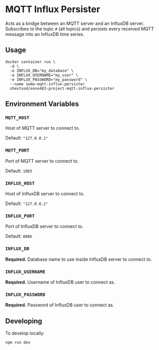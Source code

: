 # MQTT Influx Persister

Acts as a bridge between an MQTT server and an InfluxDB server. Subscribes to
the topic `#` (all topics) and persists every received MQTT message into an
InfluxDB time series.

## Usage

```shell
docker container run \
  -d \
  -e INFLUX_DB="my_database" \
  -e INFLUX_USERNAME="my_user" \
  -e INFLUX_PASSWORD="my_password" \
  --name some-mqtt-influx-persister
  shevtsod/ense483-project-mqtt-influx-persister
```

## Environment Variables

### `MQTT_HOST`

Host of MQTT server to connect to.

Default: `"127.0.0.1"`

### `MQTT_PORT`

Port of MQTT server to connect to.

Default: `1883`

### `INFLUX_HOST`

Host of InfluxDB server to connect to.

Default: `"127.0.0.1"`

### `INFLUX_PORT`

Port of InfluxDB server to connect to.

Default: `8086`

### `INFLUX_DB`

**Required.** Database name to use inside InfluxDB server to connect to.

### `INFLUX_USERNAME`

**Required.** Username of InfluxDB user to connect as.

### `INFLUX_PASSWORD`

**Required.** Password of InfluxDB user to connect as.

## Developing

To develop locally:

```shell
npm run dev
```
